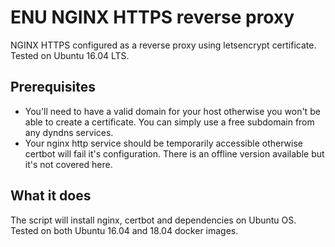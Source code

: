 # ENU NGINX HTTPS reverse proxy
NGINX HTTPS configured as a reverse proxy using letsencrypt certificate. Tested
on Ubuntu 16.04 LTS.
## Prerequisites
* You'll need to have a valid domain for your host otherwise you won't be able to create a certificate. You can simply use a free subdomain from any dyndns services.
* Your nginx http service should be temporarily accessible otherwise certbot will fail it's configuration. There is an offline version available but it's not covered here.
## What it does
The script will install nginx, certbot and dependencies on Ubuntu OS. Tested on both Ubuntu 16.04 and 18.04 docker images.
